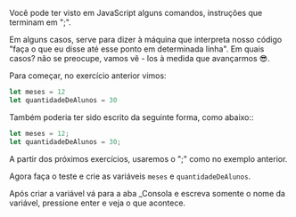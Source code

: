 Você pode ter visto em JavaScript alguns comandos, instruções que terminam em ";".

Em alguns casos, serve para dizer à máquina que interpreta nosso código "faça o que eu disse até esse ponto em determinada linha". Em quais casos? não se preocupe, vamos vê - los à medida que avançarmos :sunglasses:.

Para começar, no exercício anterior vimos:

```javascript
let meses = 12
let quantidadeDeAlunos = 30
``` 

Também poderia ter sido escrito da seguinte forma, como abaixo::

```javascript
let meses = 12;
let quantidadeDeAlunos = 30;
``` 

A partir dos  próximos exercícios, usaremos o ";" como no exemplo anterior.

Agora faça o teste e crie as variáveis  `meses` e  `quantidadeDeAlunos`.

Após criar a variável vá para a aba _Consola e escreva somente o nome da variável, pressione enter e veja o que acontece.
